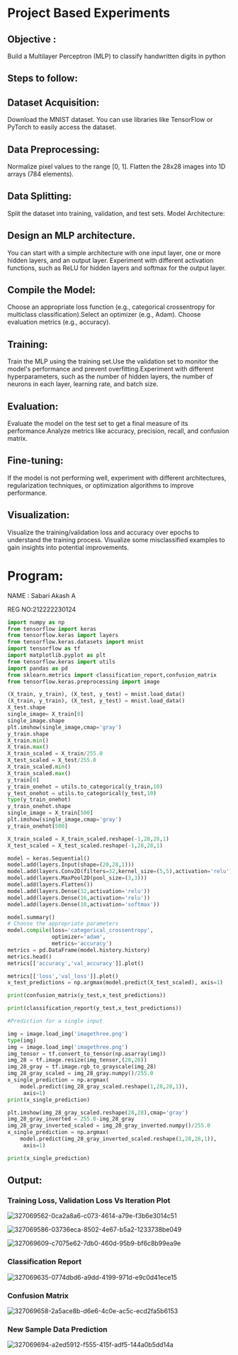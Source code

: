 # Project Based Experiments
## Objective :
 Build a Multilayer Perceptron (MLP) to classify handwritten digits in python
## Steps to follow:
## Dataset Acquisition:
Download the MNIST dataset. You can use libraries like TensorFlow or PyTorch to easily access the dataset.
## Data Preprocessing:
Normalize pixel values to the range [0, 1].
Flatten the 28x28 images into 1D arrays (784 elements).
## Data Splitting:

Split the dataset into training, validation, and test sets.
Model Architecture:
## Design an MLP architecture. 
You can start with a simple architecture with one input layer, one or more hidden layers, and an output layer.
Experiment with different activation functions, such as ReLU for hidden layers and softmax for the output layer.
## Compile the Model:
Choose an appropriate loss function (e.g., categorical crossentropy for multiclass classification).Select an optimizer (e.g., Adam).
Choose evaluation metrics (e.g., accuracy).
## Training:
Train the MLP using the training set.Use the validation set to monitor the model's performance and prevent overfitting.Experiment with different hyperparameters, such as the number of hidden layers, the number of neurons in each layer, learning rate, and batch size.
## Evaluation:

Evaluate the model on the test set to get a final measure of its performance.Analyze metrics like accuracy, precision, recall, and confusion matrix.
## Fine-tuning:
If the model is not performing well, experiment with different architectures, regularization techniques, or optimization algorithms to improve performance.
## Visualization:
Visualize the training/validation loss and accuracy over epochs to understand the training process. Visualize some misclassified examples to gain insights into potential improvements.

# Program:

NAME : Sabari Akash A

REG NO:212222230124

```py
import numpy as np
from tensorflow import keras
from tensorflow.keras import layers
from tensorflow.keras.datasets import mnist
import tensorflow as tf
import matplotlib.pyplot as plt
from tensorflow.keras import utils
import pandas as pd
from sklearn.metrics import classification_report,confusion_matrix
from tensorflow.keras.preprocessing import image

(X_train, y_train), (X_test, y_test) = mnist.load_data()
(X_train, y_train), (X_test, y_test) = mnist.load_data()
X_test.shape
single_image= X_train[0]
single_image.shape
plt.imshow(single_image,cmap='gray')
y_train.shape
X_train.min()
X_train.max()
X_train_scaled = X_train/255.0
X_test_scaled = X_test/255.0
X_train_scaled.min()
X_train_scaled.max()
y_train[0]
y_train_onehot = utils.to_categorical(y_train,10)
y_test_onehot = utils.to_categorical(y_test,10)
type(y_train_onehot)
y_train_onehot.shape
single_image = X_train[500]
plt.imshow(single_image,cmap='gray')
y_train_onehot[500]

X_train_scaled = X_train_scaled.reshape(-1,28,28,1)
X_test_scaled = X_test_scaled.reshape(-1,28,28,1)

model = keras.Sequential()
model.add(layers.Input(shape=(28,28,1)))
model.add(layers.Conv2D(filters=32,kernel_size=(5,5),activation='relu'))
model.add(layers.MaxPool2D(pool_size=(3,3)))
model.add(layers.Flatten())
model.add(layers.Dense(32,activation='relu'))
model.add(layers.Dense(16,activation='relu'))
model.add(layers.Dense(10,activation='softmax'))

model.summary()
# Choose the appropriate parameters
model.compile(loss='categorical_crossentropy',
              optimizer='adam',
              metrics='accuracy')
metrics = pd.DataFrame(model.history.history)
metrics.head()
metrics[['accuracy','val_accuracy']].plot()

metrics[['loss','val_loss']].plot()
x_test_predictions = np.argmax(model.predict(X_test_scaled), axis=1)

print(confusion_matrix(y_test,x_test_predictions))

print(classification_report(y_test,x_test_predictions))

#Prediction for a single input

img = image.load_img('imagethree.png')
type(img)
img = image.load_img('imagethree.png')
img_tensor = tf.convert_to_tensor(np.asarray(img))
img_28 = tf.image.resize(img_tensor,(28,28))
img_28_gray = tf.image.rgb_to_grayscale(img_28)
img_28_gray_scaled = img_28_gray.numpy()/255.0
x_single_prediction = np.argmax(
    model.predict(img_28_gray_scaled.reshape(1,28,28,1)),
     axis=1)
print(x_single_prediction)

plt.imshow(img_28_gray_scaled.reshape(28,28),cmap='gray')
img_28_gray_inverted = 255.0-img_28_gray
img_28_gray_inverted_scaled = img_28_gray_inverted.numpy()/255.0
x_single_prediction = np.argmax(
    model.predict(img_28_gray_inverted_scaled.reshape(1,28,28,1)),
     axis=1)

print(x_single_prediction)
```

## Output:
### Training Loss, Validation Loss Vs Iteration Plot



![327069562-0ca2a8a6-c073-4614-a79e-f3b6e3014c51](https://github.com/imthiyas19/NN-Project-Based-Experiment/assets/120353416/34b9c33b-4f14-4fe9-b0f6-526ebcda2fc4)


![327069586-03736eca-8502-4e67-b5a2-1233738be049](https://github.com/imthiyas19/NN-Project-Based-Experiment/assets/120353416/e759005b-8cff-49de-b1c4-223f26a70cc9)






![327069609-c7075e62-7db0-460d-95b9-bf6c8b99ea9e](https://github.com/imthiyas19/NN-Project-Based-Experiment/assets/120353416/84868675-fc87-4e0f-a81a-38b7c8590f29)




### Classification Report



![327069635-0774dbd6-a9dd-4199-971d-e9c0d41ece15](https://github.com/imthiyas19/NN-Project-Based-Experiment/assets/120353416/55cc1ada-853e-45c3-a856-9541f87ab727)




### Confusion Matrix

![327069658-2a5ace8b-d6e6-4c0e-ac5c-ecd2fa5b6153](https://github.com/imthiyas19/NN-Project-Based-Experiment/assets/120353416/66349afd-50fa-42e1-b61b-a2fcfb66e274)




### New Sample Data Prediction




![327069694-a2ed5912-f555-415f-adf5-144a0b5dd14a](https://github.com/imthiyas19/NN-Project-Based-Experiment/assets/120353416/63f894fa-2440-474d-811c-5d7a2a579b17)


